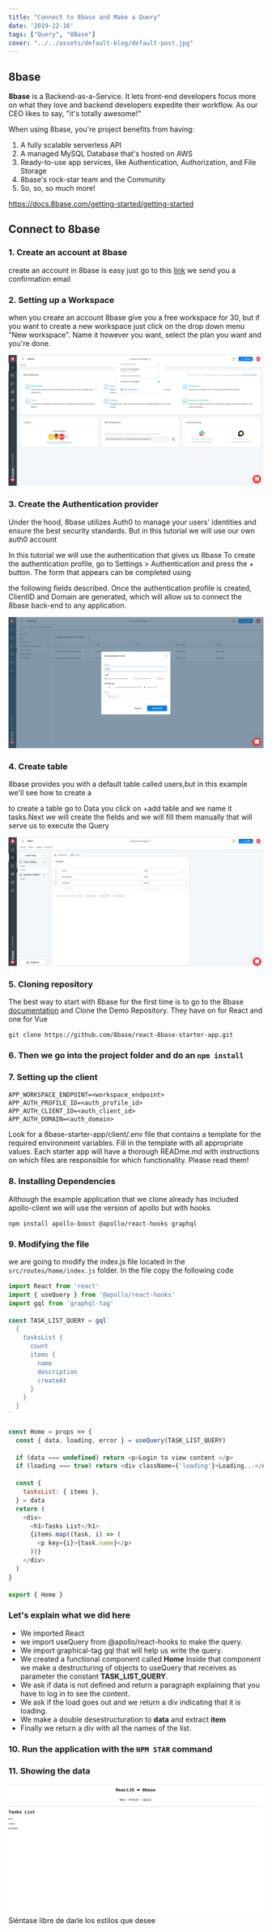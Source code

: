 ```yaml
---
title: "Connect to 8base and Make a Query"
date: '2019-22-16'
tags: ["Query", "8Base"]
cover: "../../assets/default-blog/default-post.jpg"
---
```


## 8base

**8base** is a Backend-as-a-Service. It lets front-end developers focus more on what they love and backend developers expedite their workflow. As our CEO likes to say, "it's totally awesome!"

When using 8base, you're project benefits from having:

1. A fully scalable serverless API
2. A managed MySQL Database that's hosted on AWS
3. Ready-to-use app services, like Authentication, Authorization, and File Storage
4. 8base's rock-star team and the Community
5. So, so, so much more!

<https://docs.8base.com/getting-started/getting-started>

## Connect to 8base

### 1. Create an account at 8base

create an account in 8base is easy just go to this [link](https://app.8base.com/) we send you a confirmation email

### 2. Setting up a Workspace

when you create an account 8base give you a free workspace for 30, but if you want to create a new workspace just click on the drop down menu "New workspace". Name it however you want, select the plan you want and you're done.

![new workspace](media/newworkspace.png)

### 3. Create the Authentication provider

Under the hood, 8base utilizes Auth0 to manage your users' identities and ensure the best security standards. But in this tutorial we will use our own auth0 account

In this tutorial we will use the authentication that gives us 8base
To create the authentication profile, go to Settings > Authentication and press the + button. The form that appears can be completed using

the following fields described.
Once the authentication profile is created, ClientID and Domain are generated, which will allow us to connect the 8base back-end to any application.

![auth provider](media/test.png)

### 4. Create table

8base provides you with a default table called users,but in this example we'll see how to create a

to create a table go to Data you click on +add table and we name it tasks.Next we will create the fields and we will fill them manually that will serve us to execute the Query

![new workspace](media/createtable.png)

### 5. Cloning repository

The best way to start with 8base for the first time is to go to the 8base [documentation](https://docs.8base.com/getting-started/quick-start) and Clone the Demo Repository. They have on for React and one for Vue

    git clone https://github.com/8base/react-8base-starter-app.git

### 6. Then we go into the project folder and do an `npm install`

### 7. Setting up the client

    APP_WORKSPACE_ENDPOINT=<workspace_endpoint>
    APP_AUTH_PROFILE_ID=<auth_profile_id>
    APP_AUTH_CLIENT_ID=<auth_client_id>
    APP_AUTH_DOMAIN=<auth_domain>

Look for a 8base-starter-app/client/.env file that contains a template for the required environment variables. Fill in the template with all appropriate values. Each starter app will have a thorough READme.md with instructions on which files are responsible for which functionality. Please read them!

### 8. Installing Dependencies

Although the example application that we clone already has included apollo-client we will use the version of apollo but with hooks

    npm install apollo-boost @apollo/react-hooks graphql

### 9. Modifying the file

we are going to modify the index.js file located in the `src/routes/home/index.js` folder.
In the file copy the following code

```javascript
import React from 'react'
import { useQuery } from '@apollo/react-hooks'
import gql from 'graphql-tag'

const TASK_LIST_QUERY = gql`
  {
    tasksList {
      count
      items {
        name
        description
        createAt
      }
    }
  }
`

const Home = props => {
  const { data, loading, error } = useQuery(TASK_LIST_QUERY)

  if (data === undefined) return <p>Login to view content </p>
  if (loading === true) return <div className={'loading'}>Loading...</div>

  const {
    tasksList: { items },
  } = data
  return (
    <div>
      <h1>Tasks List</h1>
      {items.map((task, i) => (
        <p key={i}>{task.name}</p>
      ))}
    </div>
  )
}

export { Home }
```

### Let's explain what we did here

- We imported React
- we import useQuery from @apollo/react-hooks to make the query.
- We import graphical-tag gql that will help us write the query.
- We created a functional component called **Home**
  Inside that component we make a destructuring of objects to useQuery that receives as parameter the constant **TASK_LIST_QUERY**.
- We ask if data is not defined and return a paragraph explaining that you have to log in to see the content.
- We ask if the load goes out and we return a div indicating that it is loading.
- We make a double desestructuration to **data** and extract **item**
- Finally we return a div with all the names of the list.

### 10. Run the application with the `NPM STAR` command

### 11. Showing the data

![tasksList](media/tasksList.png)
Siéntase libre de darle los estilos que desee
